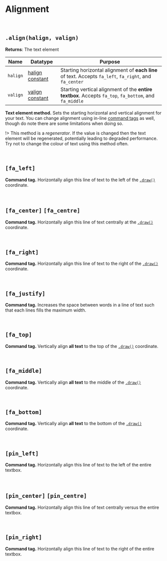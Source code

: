 # Alignment
 
&nbsp;

## `.align(halign, valign)`

**Returns**: The text element

|Name    |Datatype                                                                                                                  |Purpose                                                                                               |
|--------|--------------------------------------------------------------------------------------------------------------------------|------------------------------------------------------------------------------------------------------|
|`halign`|[halign constant](https://manual.yoyogames.com/GameMaker_Language/GML_Reference/Drawing/Text/draw_set_halign.htm)|Starting horizontal alignment of **each line** of text. Accepts `fa_left`, `fa_right`, and `fa_center`|
|`valign`|[valign constant](https://manual.yoyogames.com/GameMaker_Language/GML_Reference/Drawing/Text/draw_set_valign.htm)|Starting vertical alignment of the **entire textbox**. Accepts `fa_top`, `fa_bottom`, and `fa_middle` |

**Text element method.** Sets the starting horizontal and vertical alignment for your text. You can change alignment using in-line [command tags](text-formatting) as well, though do note there are some limitations when doing so.

!> This method is a *regenerator*. If the value is changed then the text element will be regenerated, potentially leading to degraded performance. Try not to change the colour of text using this method often.

&nbsp;

## `[fa_left]`

**Command tag.** Horizontally align this line of text to the left of the [`.draw()`](scribble-methods?id=drawx-y) coordinate.

&nbsp;

## `[fa_center]` `[fa_centre]`

**Command tag.** Horizontally align this line of text centrally at the [`.draw()`](scribble-methods?id=drawx-y) coordinate.

&nbsp;

## `[fa_right]`

**Command tag.** Horizontally align this line of text to the right of the [`.draw()`](scribble-methods?id=drawx-y) coordinate.

&nbsp;

## `[fa_justify]`

**Command tag.** Increases the space between words in a line of text such that each lines fills the maximum width.

&nbsp;

## `[fa_top]`

**Command tag.** Vertically align **all text** to the top of the [`.draw()`](scribble-methods?id=drawx-y) coordinate.

&nbsp;

## `[fa_middle]`

**Command tag.** Vertically align **all text** to the middle of the [`.draw()`](scribble-methods?id=drawx-y) coordinate.

&nbsp;

## `[fa_bottom]`

**Command tag.** Vertically align **all text** to the bottom of the [`.draw()`](scribble-methods?id=drawx-y) coordinate.

&nbsp;

## `[pin_left]`

**Command tag.** Horizontally align this line of text to the left of the entire textbox.

&nbsp;

## `[pin_center]` `[pin_centre]`

**Command tag.** Horizontally align this line of text centrally versus the entire textbox.

&nbsp;

## `[pin_right]`

**Command tag.** Horizontally align this line of text to the right of the entire textbox.